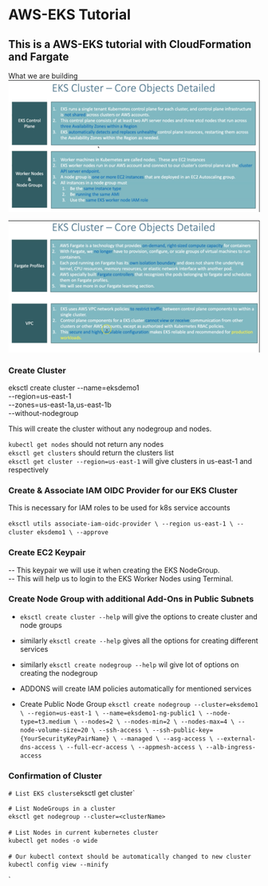 # AWS-EKS Tutorial

## This is a AWS-EKS tutorial with CloudFormation and Fargate

What we are building
![Image1](assets/images/EKS-AWS-1.png)

![Image1](assets/images/EKS-AWS-2.png)

### Create Cluster

eksctl create cluster --name=eksdemo1 \
                      --region=us-east-1 \
                      --zones=us-east-1a,us-east-1b \
                      --without-nodegroup

This will create the cluster without any nodegroup and nodes.

`kubectl get nodes` should not return any nodes  
`eksctl get clusters` should return the clusters list  
`eksctl get cluster --region=us-east-1` will give clusters in us-east-1 and respectively  

### Create & Associate IAM OIDC Provider for our EKS Cluster

This is necessary for IAM roles to be used for k8s service accounts  

`eksctl utils associate-iam-oidc-provider \
    --region us-east-1 \
    --cluster eksdemo1 \
    --approve`  

### Create EC2 Keypair

-- This keypair we will use it when creating the EKS NodeGroup.  
-- This will help us to login to the EKS Worker Nodes using Terminal.

### Create Node Group with additional Add-Ons in Public Subnets

- `eksctl create cluster --help` will give the options to create cluster and node groups
  
- similarly `eksctl create --help` gives all the options for creating different services

- similarly `eksctl create nodegroup --help` wil give lot of options on creating the nodegroup

- ADDONS will create IAM policies automatically for mentioned services

- Create Public Node Group
`eksctl create nodegroup --cluster=eksdemo1 \
                       --region=us-east-1 \
                       --name=eksdemo1-ng-public1 \
                       --node-type=t3.medium \
                       --nodes=2 \
                       --nodes-min=2 \
                       --nodes-max=4 \
                       --node-volume-size=20 \
                       --ssh-access \
                       --ssh-public-key={YourSecurityKeyPairName} \
                       --managed \
                       --asg-access \
                       --external-dns-access \
                       --full-ecr-access \
                       --appmesh-access \
                       --alb-ingress-access`

### Confirmation of Cluster

`
    # List EKS clusters
    `eksctl get cluster`

    # List NodeGroups in a cluster
    eksctl get nodegroup --cluster=<clusterName>

    # List Nodes in current kubernetes cluster
    kubectl get nodes -o wide

    # Our kubectl context should be automatically changed to new cluster
    kubectl config view --minify
`